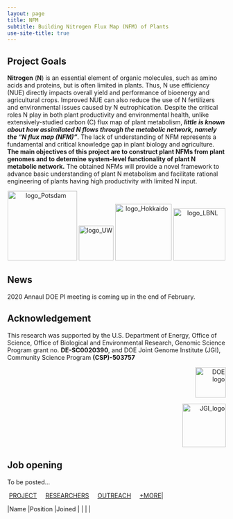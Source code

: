 ```yaml
---
layout: page
title: NFM
subtitle: Building Nitrogen Flux Map (NFM) of Plants
use-site-title: true
---
```


## Project Goals
**Nitrogen** (**N**) is an essential element of organic molecules, such as amino acids and proteins, but is often limited in plants. Thus, N use efficiency (NUE) directly impacts overall yield and performance of bioenergy and agricultural crops. Improved NUE can also reduce the use of N fertilizers and environmental issues caused by N eutrophication. Despite the critical roles N play in both plant productivity and environmental health, unlike extensively-studied carbon (C) flux map of plant metabolism, ***little is known about how assimilated N flows through the metabolic network, namely the “N flux map (NFM)”***. The lack of understanding of NFM represents a fundamental and critical knowledge gap in plant biology and agriculture. **The main objectives of this project are to construct plant NFMs from plant genomes and to determine system-level functionality of plant N metabolic network.** The obtained NFMs will provide a novel framework to advance basic understanding of plant N metabolism and facilitate rational engineering of plants having high productivity with limited N input. 

<p align='center'>
	<img src="../img/logo_Potsdam.png" alt='logo_Potsdam' height="160px">
	<img src="../img/logo_UW.png" alt='logo_UW' height="80px">
	<img src="../img/logo_Hokkaido.png" alt='logo_Hokkaido' height="130px">
	<img src="../img/logo_LBNL.jpg" alt='logo_LBNL' height="120px">
</p>

## News
2020 Annaul DOE PI meeting is coming up in the end of February.


## Acknowledgement
This research was supported by the U.S. Department of Energy, Office of Science, Office of Biological and Environmental Research, Genomic Science Program grant no. **DE-SC0020390**, and DOE Joint Genome Institute (JGI), Community Science Program **(CSP)-503757**

<p align='right'>
	<img src="../img/DOE logo.png" alt='DOE logo' height="70px">
</p>
<p align='right'>
	<img src="../img/JGI_logo.jpg" alt='JGI_logo' height="100px">
</p>


## Job opening 
To be posted...


&nbsp;[PROJECT](#project-overview) &nbsp; &nbsp; [RESEARCHERS](#people-research) &nbsp; &nbsp; [OUTREACH](#teaching-and-outreach) &nbsp; &nbsp; [+MORE](#more)|

|Name     |Position     |Joined     |
|  |  |  





